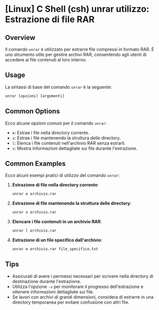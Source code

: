 # [Linux] C Shell (csh) unrar utilizzo: Estrazione di file RAR

## Overview
Il comando `unrar` è utilizzato per estrarre file compressi in formato RAR. È uno strumento utile per gestire archivi RAR, consentendo agli utenti di accedere ai file contenuti al loro interno.

## Usage
La sintassi di base del comando `unrar` è la seguente:

```csh
unrar [opzioni] [argomenti]
```

## Common Options
Ecco alcune opzioni comuni per il comando `unrar`:

- `e`: Estrae i file nella directory corrente.
- `x`: Estrae i file mantenendo la struttura delle directory.
- `l`: Elenca i file contenuti nell'archivio RAR senza estrarli.
- `v`: Mostra informazioni dettagliate sui file durante l'estrazione.

## Common Examples
Ecco alcuni esempi pratici di utilizzo del comando `unrar`:

1. **Estrazione di file nella directory corrente**:
   ```csh
   unrar e archivio.rar
   ```

2. **Estrazione di file mantenendo la struttura delle directory**:
   ```csh
   unrar x archivio.rar
   ```

3. **Elencare i file contenuti in un archivio RAR**:
   ```csh
   unrar l archivio.rar
   ```

4. **Estrazione di un file specifico dall'archivio**:
   ```csh
   unrar e archivio.rar file_specifico.txt
   ```

## Tips
- Assicurati di avere i permessi necessari per scrivere nella directory di destinazione durante l'estrazione.
- Utilizza l'opzione `-v` per monitorare il progresso dell'estrazione e ottenere informazioni dettagliate sui file.
- Se lavori con archivi di grandi dimensioni, considera di estrarre in una directory temporanea per evitare confusione con altri file.